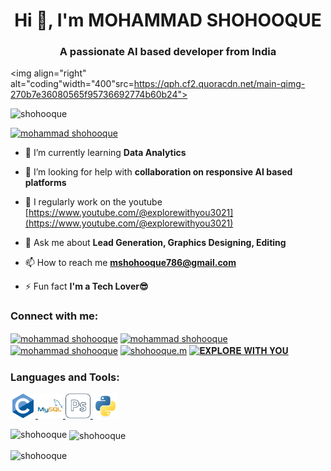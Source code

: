 <h1 align="center">Hi 👋, I'm MOHAMMAD SHOHOOQUE</h1>
<h3 align="center">A passionate AI based developer from India</h3>

<img align="right" alt="coding"width="400"src=https://qph.cf2.quoracdn.net/main-qimg-270b7e36080565f95736692774b60b24">

<p align="left"> <img src="https://komarev.com/ghpvc/?username=shohooque&label=Profile%20views&color=0e75b6&style=flat" alt="shohooque" /> </p>

<p align="left"> <a href="https://twitter.com/mohammad shohooque" target="blank"><img src="https://img.shields.io/twitter/follow/mohammad shohooque?logo=twitter&style=for-the-badge" alt="mohammad shohooque" /></a> </p>

- 🌱 I’m currently learning **Data Analytics**

- 🤝 I’m looking for help with **collaboration on responsive AI based platforms**

- 📝 I regularly work on the youtube [https://www.youtube.com/@explorewithyou3021](https://www.youtube.com/@explorewithyou3021)

- 💬 Ask me about **Lead Generation, Graphics Designing, Editing**

- 📫 How to reach me **mshohooque786@gmail.com**

- ⚡ Fun fact **I'm a Tech Lover😎**

<h3 align="left">Connect with me:</h3>
<p align="left">
<a href="https://twitter.com/mohammad shohooque" target="blank"><img align="center" src="https://raw.githubusercontent.com/rahuldkjain/github-profile-readme-generator/master/src/images/icons/Social/twitter.svg" alt="mohammad shohooque" height="30" width="40" /></a>
<a href="https://linkedin.com/in/mohammad shohooque" target="blank"><img align="center" src="https://raw.githubusercontent.com/rahuldkjain/github-profile-readme-generator/master/src/images/icons/Social/linked-in-alt.svg" alt="mohammad shohooque" height="30" width="40" /></a>
<a href="https://fb.com/mohammad shohooque" target="blank"><img align="center" src="https://raw.githubusercontent.com/rahuldkjain/github-profile-readme-generator/master/src/images/icons/Social/facebook.svg" alt="mohammad shohooque" height="30" width="40" /></a>
<a href="https://instagram.com/shohooque.m" target="blank"><img align="center" src="https://raw.githubusercontent.com/rahuldkjain/github-profile-readme-generator/master/src/images/icons/Social/instagram.svg" alt="shohooque.m" height="30" width="40" /></a>
<a href="https://www.youtube.com/c/𝐄𝐗𝐏𝐋𝐎𝐑𝐄 𝐖𝐈𝐓𝐇 𝐘𝐎𝐔" target="blank"><img align="center" src="https://raw.githubusercontent.com/rahuldkjain/github-profile-readme-generator/master/src/images/icons/Social/youtube.svg" alt="𝐄𝐗𝐏𝐋𝐎𝐑𝐄 𝐖𝐈𝐓𝐇 𝐘𝐎𝐔" height="30" width="40" /></a>
</p>

<h3 align="left">Languages and Tools:</h3>
<p align="left"> <a href="https://www.cprogramming.com/" target="_blank" rel="noreferrer"> <img src="https://raw.githubusercontent.com/devicons/devicon/master/icons/c/c-original.svg" alt="c" width="40" height="40"/> </a> <a href="https://www.mysql.com/" target="_blank" rel="noreferrer"> <img src="https://raw.githubusercontent.com/devicons/devicon/master/icons/mysql/mysql-original-wordmark.svg" alt="mysql" width="40" height="40"/> </a> <a href="https://www.photoshop.com/en" target="_blank" rel="noreferrer"> <img src="https://raw.githubusercontent.com/devicons/devicon/master/icons/photoshop/photoshop-line.svg" alt="photoshop" width="40" height="40"/> </a> <a href="https://www.python.org" target="_blank" rel="noreferrer"> <img src="https://raw.githubusercontent.com/devicons/devicon/master/icons/python/python-original.svg" alt="python" width="40" height="40"/> </a> </p>

<p><img align="left" src="https://github-readme-stats.vercel.app/api/top-langs?username=shohooque&show_icons=true&locale=en&layout=compact" alt="shohooque" /></p>

<p>&nbsp;<img align="center" src="https://github-readme-stats.vercel.app/api?username=shohooque&show_icons=true&locale=en" alt="shohooque" /></p>

<p><img align="center" src="https://github-readme-streak-stats.herokuapp.com/?user=shohooque&" alt="shohooque" /></p>
